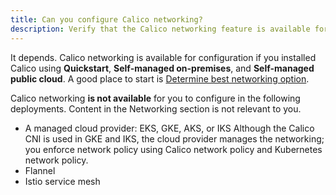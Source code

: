```yaml
---
title: Can you configure Calico networking?
description: Verify that the Calico networking feature is available for you to configure. 
---
```

It depends. Calico networking is available for configuration if you installed Calico using **Quickstart**, **Self-managed on-premises**, and **Self-managed public cloud**. A good place to start is [Determine best networking option]({{site.baseurl}}/networking/determine-best-networking).

Calico networking **is not available** for you to configure in the following deployments. Content in the Networking section is not relevant to you.

- A managed cloud provider: EKS, GKE, AKS, or IKS
  Although the Calico CNI is used in GKE and IKS, the cloud provider manages the networking; you enforce network policy using Calico network policy and Kubernetes network policy.  
- Flannel
- Istio service mesh